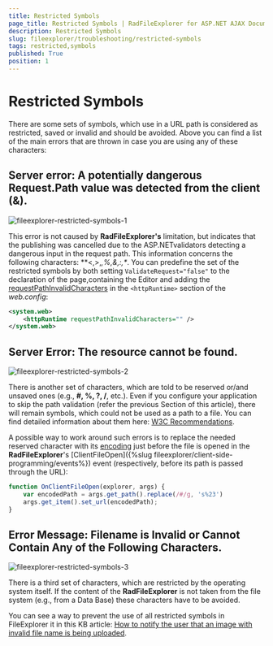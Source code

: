 ```yaml
---
title: Restricted Symbols
page_title: Restricted Symbols | RadFileExplorer for ASP.NET AJAX Documentation
description: Restricted Symbols
slug: fileexplorer/troubleshooting/restricted-symbols
tags: restricted,symbols
published: True
position: 1
---
```


# Restricted Symbols

There are some sets of symbols, which use in a URL path is considered as restricted, saved or invalid and should be avoided.	Above you can find a list of the main errors that are thrown in case you are using any of these characters:

## Server error: A potentially dangerous Request.Path value was detected from the client (&).

![fileexplorer-restricted-symbols-1](images/fileexplorer-restricted-symbols-1.png)

This error is not caused by **RadFileExplorer's** limitation, but indicates that the publishing was cancelled due to the ASP.NETvalidators detecting a dangerous input in the request path. This information concerns the following characters: **<,>,*,%,&,:,\**. You can predefine the set of the restricted symbols by both setting `ValidateRequest="false"` to the declaration of the page,containing the Editor and adding the [requestPathInvalidCharacters](https://msdn.microsoft.com/en-us/library/system.web.configuration.httpruntimesection.requestpathinvalidcharacters.aspx) in the `<httpRuntime>` section of the *web.config*:

````XML
<system.web>
	<httpRuntime requestPathInvalidCharacters="" />
</system.web>
````

## Server Error: The resource cannot be found.

![fileexplorer-restricted-symbols-2](images/fileexplorer-restricted-symbols-2.png)

There is another set of characters, which are told to be reserved or/and unsaved ones (e.g., **#, %, ?, /**, etc.). Even if you configure your application to skip the path validation (refer the previous Section of this article), there will remain symbols, which could not be used as a path to a file. You can find detailed information about them here: [W3C Recommendations](https://www.w3.org/Addressing/URL/4_URI_Recommentations.html).

A possible way to work around such errors is to replace the needed reserved character with its [encoding](https://www.w3schools.com/tags/ref_urlencode.asp) just before the file is opened in the **RadFileExplorer**'s [ClientFileOpen]({%slug fileexplorer/client-side-programming/events%}) event (respectively, before its path is passed through the URL):
````JavaScript
function OnClientFileOpen(explorer, args) {
	var encodedPath = args.get_path().replace(/#/g, 's%23')
	args.get_item().set_url(encodedPath);
}
````

## Error Message: Filename is Invalid or Cannot Contain Any of the Following Characters.

![fileexplorer-restricted-symbols-3](images/fileexplorer-restricted-symbols-3.png)

There is a third set of characters, which are restricted by the operating system itself. If the content of the **RadFileExplorer** is not taken from the file system (e.g., from a Data Base) these characters have to be avoided.

You can see a way to prevent the use of all restricted symbols in FileExplorer it in this KB article: [How to notify the user that an image with invalid file name is being uploaded](https://www.telerik.com/support/kb/aspnet-ajax/editor/notify-the-user-for-image-with-invalid-file-name-is-uploaded.aspx).
